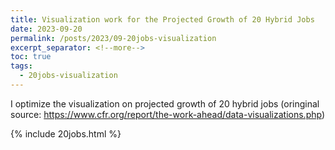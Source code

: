 ```yaml
---
title: Visualization work for the Projected Growth of 20 Hybrid Jobs
date: 2023-09-20
permalink: /posts/2023/09-20jobs-visualization
excerpt_separator: <!--more-->
toc: true
tags:
  - 20jobs-visualization
---
```

I optimize the visualization on projected growth of 20 hybrid jobs (oringinal source: https://www.cfr.org/report/the-work-ahead/data-visualizations.php)
 
<!--more-->
{% include 20jobs.html %}
